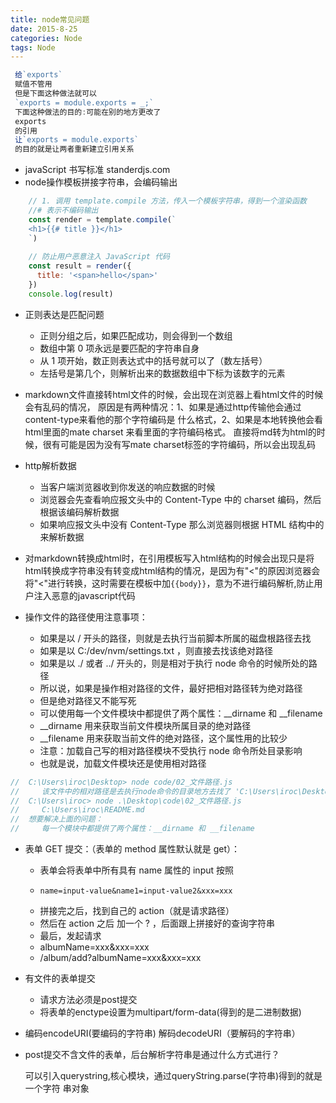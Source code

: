 ```yaml
---
title: node常见问题
date: 2015-8-25
categories: Node
tags: Node
---
```


```js
 给`exports`
 赋值不管用
 但是下面这种做法就可以
 `exports = module.exports = _;`
 下面这种做法的目的:可能在别的地方更改了
 exports
 的引用
 让`exports = module.exports` 
 的目的就是让两者重新建立引用关系
```

*   javaScript 书写标准 standerdjs.com
*  node操作模板拼接字符串，会编码输出 
```js
    // 1. 调用 template.compile 方法，传入一个模板字符串，得到一个渲染函数
    //# 表示不编码输出
    const render = template.compile(`
    <h1>{{# title }}</h1>
    `)
    
    // 防止用户恶意注入 JavaScript 代码
    const result = render({
      title: '<span>hello</span>'
    })
    console.log(result)
```
*   正则表达是匹配问题
    -   正则分组之后，如果匹配成功，则会得到一个数组
    -   数组中第 0 项永远是要匹配的字符串自身
    -   从 1 项开始，数正则表达式中的括号就可以了（数左括号）
    -   左括号是第几个，则解析出来的数据数组中下标为该数字的元素
*   markdown文件直接转html文件的时候，会出现在浏览器上看html文件的时候会有乱码的情况，
    原因是有两种情况：1、如果是通过http传输他会通过content-type来看他的那个字符编码是
    什么格式，2、如果是本地转换他会看html里面的mate charset 来看里面的字符编码格式。
    直接将md转为html的时候，很有可能是因为没有写mate charset标签的字符编码，所以会出现乱码
*   http解析数据
    -   当客户端浏览器收到你发送的响应数据的时候
    -   浏览器会先查看响应报文头中的 Content-Type 中的 charset 编码，然后根据该编码解析数据
    -   如果响应报文头中没有 Content-Type 那么浏览器则根据 HTML 结构中的 <meta charset="UTF-8"> 来解析数据
    
*   对markdown转换成html时，在引用模板写入html结构的时候会出现只是将html转换成字符串没有转变成html结构的情况，是因为有"<"的原因浏览器会将"<"进行转换，这时需要在模板中加`{{body}}`，意为不进行编码解析,防止用户注入恶意的javascript代码
*   操作文件的路径使用注意事项：
    -   如果是以 / 开头的路径，则就是去执行当前脚本所属的磁盘根路径去找
    -   如果是以 C:/dev/nvm/settings.txt ，则直接去找该绝对路径
    -   如果是以 ./ 或者 ../ 开头的，则是相对于执行 node 命令的时候所处的路径
    -   所以说，如果是操作相对路径的文件，最好把相对路径转为绝对路径
    -   但是绝对路径又不能写死
    -   可以使用每一个文件模块中都提供了两个属性：__dirname 和 __filename
    -   __dirname 用来获取当前文件模块所属目录的绝对路径
    -   __filename 用来获取当前文件的绝对路径，这个属性用的比较少
    -   注意：加载自己写的相对路径模块不受执行 node 命令所处目录影响
    -   也就是说，加载文件模块还是使用相对路径
      
```js
//  C:\Users\iroc\Desktop> node code/02_文件路径.js
//     该文件中的相对路径是去执行node命令的目录地方去找了 'C:\Users\iroc\Desktop\README.md
//  C:\Users\iroc> node .\Desktop\code\02_文件路径.js
//     C:\Users\iroc\README.md
//  想要解决上面的问题：
//     每一个模块中都提供了两个属性：__dirname 和 __filename
```      
*   表单 GET 提交：（表单的 method 属性默认就是 get）：
    -   表单会将表单中所有具有 name 属性的 input 按照
    -     name=input-value&name1=input-value2&xxx=xxx
    -   拼接完之后，找到自己的 action（就是请求路径）
    -   然后在 action 之后 加一个 ? ，后面跟上拼接好的查询字符串
    -   最后，发起请求
    -   albumName=xxx&xxx=xxx
    -   /album/add?albumName=xxx&xxx=xxx
*   有文件的表单提交
    
    -   请求方法必须是post提交
    -   将表单的enctype设置为multipart/form-data(得到的是二进制数据)
*   编码encodeURI(要编码的字符串)
    解码decodeURI（要解码的字符串）
*   post提交不含文件的表单，后台解析字符串是通过什么方式进行？
    
    可以引入querystring,核心模块，通过queryString.parse(字符串)得到的就是一个字符
    串对象
      
